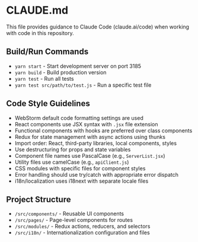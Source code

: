 # CLAUDE.md

This file provides guidance to Claude Code (claude.ai/code) when working with code in this repository.

## Build/Run Commands
- `yarn start` - Start development server on port 3185
- `yarn build` - Build production version
- `yarn test` - Run all tests
- `yarn test src/path/to/test.js` - Run a specific test file

## Code Style Guidelines
- WebStorm default code formatting settings are used
- React components use JSX syntax with `.jsx` file extension
- Functional components with hooks are preferred over class components
- Redux for state management with async actions using thunks
- Import order: React, third-party libraries, local components, styles
- Use destructuring for props and state variables
- Component file names use PascalCase (e.g., `ServerList.jsx`)
- Utility files use camelCase (e.g., `apiClient.js`)
- CSS modules with specific files for component styles
- Error handling should use try/catch with appropriate error dispatch
- i18n/localization uses i18next with separate locale files

## Project Structure
- `/src/components/` - Reusable UI components
- `/src/pages/` - Page-level components for routes
- `/src/modules/` - Redux actions, reducers, and selectors
- `/src/i18n/` - Internationalization configuration and files